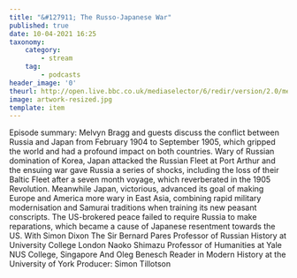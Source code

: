 ```yaml
---
title: "&#127911; The Russo-Japanese War"
published: true
date: 10-04-2021 16:25
taxonomy:
    category:
        - stream
    tag:
        - podcasts
header_image: '0'
theurl: http://open.live.bbc.co.uk/mediaselector/6/redir/version/2.0/mediaset/audio-nondrm-download/proto/http/vpid/p09cgzlq.mp3
image: artwork-resized.jpg
template: item
--- 
```

Episode summary: Melvyn Bragg and guests discuss the conflict between Russia and Japan from February 1904 to September 1905, which gripped the world and had a profound impact on both countries. Wary of Russian domination of Korea, Japan attacked the Russian Fleet at Port Arthur and the ensuing war gave Russia a series of shocks, including the loss of their Baltic Fleet after a seven month voyage, which reverberated in the 1905 Revolution. Meanwhile Japan, victorious, advanced its goal of making Europe and America more wary in East Asia, combining rapid military modernisation and Samurai traditions when training its new peasant conscripts. The US-brokered peace failed to require Russia to make reparations, which became a cause of Japanese resentment towards the US. With Simon Dixon The Sir Bernard Pares Professor of Russian History at University College London Naoko Shimazu Professor of Humanities at Yale NUS College, Singapore And Oleg Benesch Reader in Modern History at the University of York Producer: Simon Tillotson
